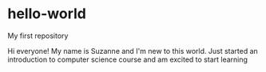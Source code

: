 # hello-world
My first repository

Hi everyone! 
My name is Suzanne and I'm new to this world. Just started an introduction to computer science course and am excited to start learning 
